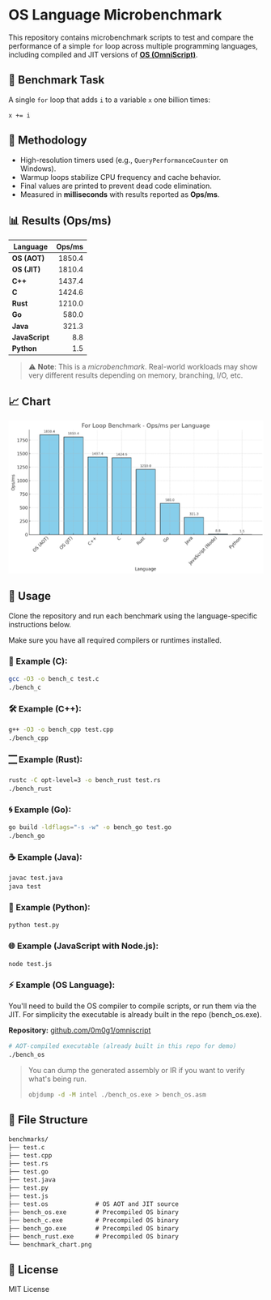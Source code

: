 # OS Language Microbenchmark

This repository contains microbenchmark scripts to test and compare the performance of a simple `for` loop across multiple programming languages, including compiled and JIT versions of **[OS (OmniScript)](https://github.com/0m0g1/omniscript)**.

## 🔬 Benchmark Task

A single `for` loop that adds `i` to a variable `x` one billion times:

```text
x += i
```

## 🧪 Methodology

* High-resolution timers used (e.g., `QueryPerformanceCounter` on Windows).
* Warmup loops stabilize CPU frequency and cache behavior.
* Final values are printed to prevent dead code elimination.
* Measured in **milliseconds** with results reported as **Ops/ms**.

## 📊 Results (Ops/ms)

| Language       | Ops/ms |
| -------------- | -----: |
| **OS (AOT)**   | 1850.4 |
| **OS (JIT)**   | 1810.4 |
| **C++**        | 1437.4 |
| **C**          | 1424.6 |
| **Rust**       | 1210.0 |
| **Go**         |  580.0 |
| **Java**       |  321.3 |
| **JavaScript** |    8.8 |
| **Python**     |    1.5 |

> ⚠️ **Note**: This is a *microbenchmark*. Real-world workloads may show very different results depending on memory, branching, I/O, etc.

## 📈 Chart

![For Loop Benchmark Chart](benchmark_chart.png)

## 🚀 Usage

Clone the repository and run each benchmark using the language-specific instructions below.

Make sure you have all required compilers or runtimes installed.

### 🔧 Example (C):

```bash
gcc -O3 -o bench_c test.c
./bench_c
```

### 🛠️ Example (C++):

```bash
g++ -O3 -o bench_cpp test.cpp
./bench_cpp
```

### 🮀 Example (Rust):

```bash
rustc -C opt-level=3 -o bench_rust test.rs
./bench_rust
```

### 🌀 Example (Go):

```bash
go build -ldflags="-s -w" -o bench_go test.go
./bench_go
```

### ☕ Example (Java):

```bash
javac test.java
java test
```

### 🧠 Example (Python):

```bash
python test.py
```

### 🌐 Example (JavaScript with Node.js):

```bash
node test.js
```

### ⚡ Example (OS Language):

You'll need to build the OS compiler to compile scripts, or run them via the JIT.
For simplicity the executable is already built in the repo (bench_os.exe). 

**Repository:** [github.com/0m0g1/omniscript](https://github.com/0m0g1/omniscript)

```bash
# AOT-compiled executable (already built in this repo for demo)
./bench_os
```

> You can dump the generated assembly or IR if you want to verify what's being run.
> ```bash
> objdump -d -M intel ./bench_os.exe > bench_os.asm
> ```

## 📁 File Structure

```
benchmarks/
├── test.c
├── test.cpp
├── test.rs
├── test.go
├── test.java
├── test.py
├── test.js
├── test.os             # OS AOT and JIT source
├── bench_os.exe        # Precompiled OS binary
├── bench_c.exe         # Precompiled OS binary
├── bench_go.exe        # Precompiled OS binary
├── bench_rust.exe      # Precompiled OS binary
└── benchmark_chart.png
```

## 📜 License

MIT License
